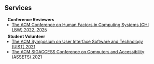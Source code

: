 ## Services

<h4 style="margin:0 10px 0;">Conference Reviewers</h4>

<ul style="margin:0 0 5px;">
  <li><a href="http://cvpr2023.thecvf.com/"><autocolor>The ACM Conference on Human Factors in Computing Systems (CHI LBW) 2022, 2025</autocolor></a></li>
</ul>

<h4 style="margin:0 10px 0;">Student Volunteer</h4>

<ul style="margin:0 0 20px;">
  <li><a href="https://www.computer.org/csdl/journal/tp"><autocolor>The ACM Symposium on User Interface Software and Technology (UIST) 2021</autocolor></a></li>
  <li><a href="https://www.springer.com/journal/11263"><autocolor>The ACM SIGACCESS Conference on Computers and Accessibility (ASSETS) 2021</autocolor></a></li>
</ul>
